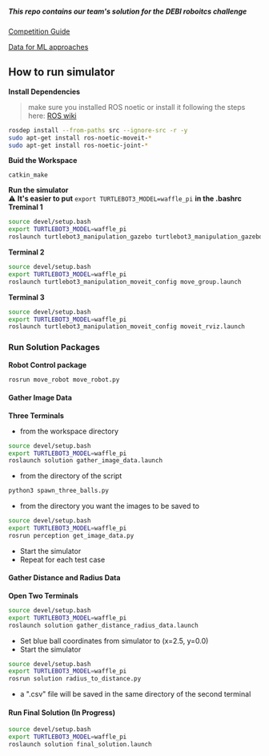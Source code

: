 ##### This repo contains our team's solution for the DEBI roboitcs challenge
[Competition Guide](https://drive.google.com/file/d/1BXq8UASasAKcVyFiAwk3sP4nw0m5puhp/view)

[Data for ML approaches](https://drive.google.com/drive/u/3/folders/10ELHnNTLzk8KlJmtVNdc6GsWTaqzyflx)

## How to run simulator 
**Install Dependencies**

> make sure you installed ROS noetic or install it following the steps here: [ROS wiki](http://wiki.ros.org/noetic/Installation/Ubuntu)

```bash
rosdep install --from-paths src --ignore-src -r -y
sudo apt-get install ros-noetic-moveit-*
sudo apt-get install ros-noetic-joint-* 
```
**Buid the Workspace**
```
catkin_make
```
**Run the simulator**  
⚠️ **It's easier to put** ```export TURTLEBOT3_MODEL=waffle_pi``` **in the .bashrc**  
**Treminal 1**
```bash
source devel/setup.bash
export TURTLEBOT3_MODEL=waffle_pi
roslaunch turtlebot3_manipulation_gazebo turtlebot3_manipulation_gazebo.launch
```
**Terminal 2**
```bash
source devel/setup.bash
export TURTLEBOT3_MODEL=waffle_pi
roslaunch turtlebot3_manipulation_moveit_config move_group.launch
```
**Terminal 3**
```bash
source devel/setup.bash
export TURTLEBOT3_MODEL=waffle_pi
roslaunch turtlebot3_manipulation_moveit_config moveit_rviz.launch
```


### Run Solution Packages

**Robot Control package**

```bash
rosrun move_robot move_robot.py
```

#### Gather Image Data
**Three Terminals**

- from the workspace directory
```bash
source devel/setup.bash
export TURTLEBOT3_MODEL=waffle_pi
roslaunch solution gather_image_data.launch
```

- from the directory of the script
```bash
python3 spawn_three_balls.py
```

- from the directory you want the images to be saved to
```bash
source devel/setup.bash
export TURTLEBOT3_MODEL=waffle_pi
rosrun perception get_image_data.py
```

- Start the simulator
- Repeat for each test case

#### Gather Distance and Radius Data
**Open Two Terminals**

```bash
source devel/setup.bash
export TURTLEBOT3_MODEL=waffle_pi
roslaunch solution gather_distance_radius_data.launch
```
- Set blue ball coordinates from simulator to (x=2.5, y=0.0)
- Start the simulator

```bash
source devel/setup.bash
export TURTLEBOT3_MODEL=waffle_pi
rosrun solution radius_to_distance.py
```
- a ".csv" file will be saved in the same directory of the second terminal

#### Run Final Solution (In Progress)

```bash
source devel/setup.bash
export TURTLEBOT3_MODEL=waffle_pi
roslaunch solution final_solution.launch
```

